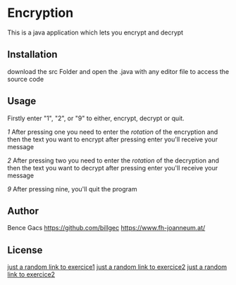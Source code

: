 # Encryption

This is a java application which lets you encrypt and decrypt 

## Installation

download the src Folder and open the .java with any editor file to access the source code

## Usage
Firstly enter "1", "2", or "9" to either, encrypt, decrypt or quit.

*1* After pressing one you need to enter the _rotation_ of the encryption and then the text you want to encrypt
after pressing enter you'll receive your message

*2* After pressing two you need to enter the _rotation_ of the decryption and then the text you want to decrypt
after pressing enter you'll receive your message

*9* After pressing nine, you'll quit the program

## Author
Bence Gacs
https://github.com/billgec
https://www.fh-joanneum.at/

## License
[just a random link to exercice1](exercice1.md)
[just a random link to exercice2](exercice2.md)
[just a random link to exercice2](exercice5.md)